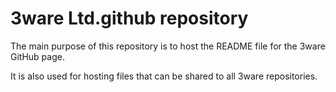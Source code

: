 # 3ware Ltd.github repository

The main purpose of this repository is to host the README file for the 3ware GitHub page.

It is also used for hosting files that can be shared to all 3ware repositories.